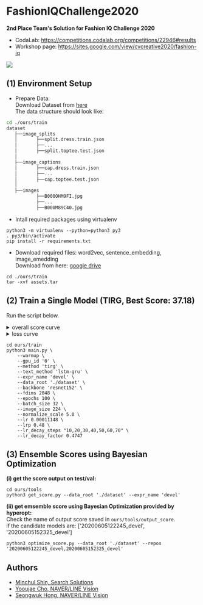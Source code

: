 # FashionIQChallenge2020
__2nd Place Team's Solution for Fashion IQ Challenge 2020__
+ CodaLab: https://competitions.codalab.org/competitions/22946#results
+ Workshop page: https://sites.google.com/view/cvcreative2020/fashion-iq

<img src="https://github.com/nashory/FashionIQChallenge2020/blob/master/img/main_diagram.png?raw=true"></img>



## (1) Environment Setup
+ Prepare Data:    
Download Dataset from [here](https://github.com/XiaoxiaoGuo/fashion-iq)    
The data structure should look like:
~~~bash
cd ./ours/train
dataset
   ├──image_splits
   │       ├──split.dress.train.json
   │       ├──...
   │       ├──split.toptee.test.json
   │
   ├──image_captions
   │       ├──cap.dress.train.json
   │       ├──...
   │       ├──cap.toptee.test.json
   │
   ├──images
           ├──B000OHM9FI.jpg
           ├──...
           ├──B000M89C40.jpg

~~~

+ Intall required packages using virtualenv
~~~
python3 -m virtualenv --python=python3 py3
. py3/bin/activate
pip install -r requirements.txt
~~~

+ Download required files: word2vec, sentence_embedding, image_emedding   
Download from here: [google drive](https://drive.google.com/drive/folders/1wYpxqzPLw0r383Gfxysp7d1UEEY6mzne?usp=sharing)    
~~~
cd ./ours/train
tar -xvf assets.tar
~~~


## (2) Train a Single Model (TIRG, Best Score: 37.18)

Run the script below.
<details>   
    <summary>overall score curve</summary>   
    <img src="https://github.com/nashory/FashionIQChallenge2020/blob/master/img/overall_score.png?raw=true"></img>
</details>   

<details>   
    <summary>loss curve</summary>   
    <img src="https://github.com/nashory/FashionIQChallenge2020/blob/master/img/loss.png?raw=true"></img>
</details>   

~~~
cd ours/train
python3 main.py \
    --warmup \
    --gpu_id '0' \
    --method 'tirg' \
    --text_method 'lstm-gru' \
    --expr_name 'devel' \
    --data_root './dataset' \
    --backbone 'resnet152' \
    --fdims 2048 \
    --epochs 100 \
    --batch_size 32 \
    --image_size 224 \
    --normalize_scale 5.0 \
    --lr 0.00011148 \
    --lrp 0.48 \
    --lr_decay_steps "10,20,30,40,50,60,70" \
    --lr_decay_factor 0.4747
~~~


## (3) Ensemble Scores using Bayesian Optimization
__(i) get the score output on test/val:__  
~~~
cd ours/tools
python3 get_score.py --data_root './dataset' --expr_name 'devel'
~~~

__(ii) get emsemble score using Bayesian Optimization provided by hyperopt:__  
Check the name of output score saved in `ours/tools/output_score`.   
if the candidate models are: ['20200605122245_devel', '20200605152325_devel']
~~~
python3 optimize_score.py --data_root './dataset' --repos '20200605122245_devel,20200605152325_devel'
~~~

## Authors
+ [Minchul Shin, Search Solutions](https://github.com/nashory)
+ [Yooujae Cho, NAVER/LINE Vision]()
+ [Seongwuk Hong, NAVER/LINE Vision]()
